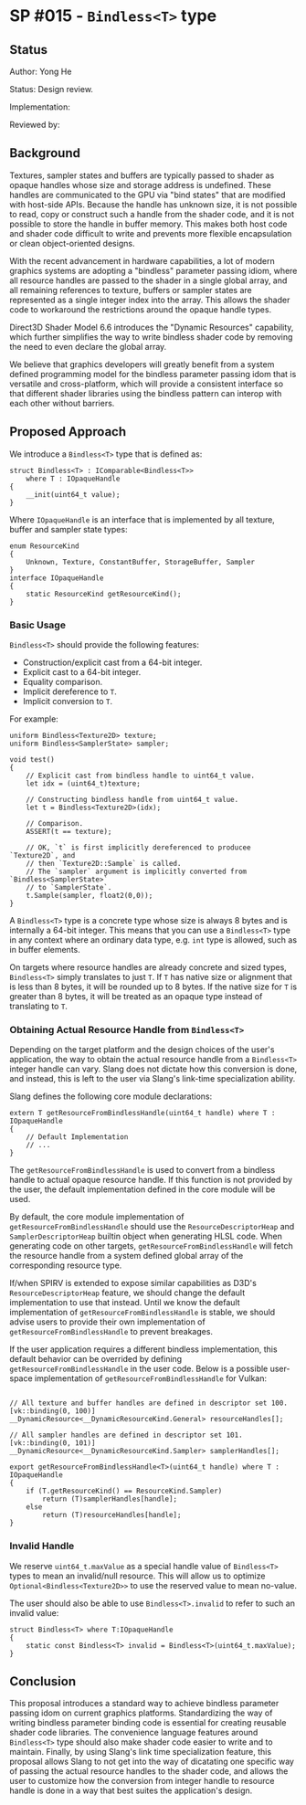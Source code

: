 SP #015 - `Bindless<T>` type
==============

## Status

Author: Yong He

Status: Design review.

Implementation:

Reviewed by:

## Background

Textures, sampler states and buffers are typically passed to shader as opaque handles whose size and storage address is undefined. These handles are communicated to the GPU via "bind states" that are modified with host-side APIs. Because the handle has unknown size, it is not possible to read, copy or construct such a handle from the shader code, and it is not possible to store the handle in buffer memory. This makes both host code and shader code difficult to write and prevents more flexible encapsulation or clean object-oriented designs.

With the recent advancement in hardware capabilities, a lot of modern graphics systems are adopting a "bindless" parameter passing idiom, where all resource handles are passed to the shader in a single global array, and all remaining references to texture, buffers or sampler states are represented as a single integer index into the array. This allows the shader code to workaround the restrictions around the opaque handle types.

Direct3D Shader Model 6.6 introduces the "Dynamic Resources" capability, which further simplifies the way to write bindless shader code by removing the need to even declare the global array.

We believe that graphics developers will greatly benefit from a system defined programming model for the bindless parameter passing idom that is versatile and cross-platform, which will provide a consistent interface so that different shader libraries using the bindless pattern can interop with each other without barriers.

## Proposed Approach

We introduce a `Bindless<T>` type that is defined as:
```
struct Bindless<T> : IComparable<Bindless<T>>
    where T : IOpaqueHandle
{
    __init(uint64_t value);
}
```
Where `IOpaqueHandle` is an interface that is implemented by all texture, buffer and sampler state types:

```slang
enum ResourceKind
{
    Unknown, Texture, ConstantBuffer, StorageBuffer, Sampler
}
interface IOpaqueHandle
{
    static ResourceKind getResourceKind();
}
```

### Basic Usage

`Bindless<T>` should provide the following features:

- Construction/explicit cast from a 64-bit integer.
- Explicit cast to a 64-bit integer.
- Equality comparison.
- Implicit dereference to `T`.
- Implicit conversion to `T`.

For example:

```slang
uniform Bindless<Texture2D> texture;
uniform Bindless<SamplerState> sampler;

void test()
{
    // Explicit cast from bindless handle to uint64_t value.
    let idx = (uint64_t)texture;

    // Constructing bindless handle from uint64_t value.
    let t = Bindless<Texture2D>(idx);

    // Comparison.
    ASSERT(t == texture);

    // OK, `t` is first implicitly dereferenced to producee `Texture2D`, and
    // then `Texture2D::Sample` is called.
    // The `sampler` argument is implicitly converted from `Bindless<SamplerState>`
    // to `SamplerState`.
    t.Sample(sampler, float2(0,0));
}
```

A `Bindless<T>` type is a concrete type whose size is always 8 bytes and is internally a 64-bit integer.
This means that you can use a `Bindless<T>` type in any context where an ordinary data type, e.g. `int` type
is allowed, such as in buffer elements.

On targets where resource handles are already concrete and sized types, `Bindless<T>` simply translates to just `T`.
If `T` has native size or alignment that is less than 8 bytes, it will be rounded up to 8 bytes. If the native size for
`T` is greater than 8 bytes, it will be treated as an opaque type instead of translating to `T`.

### Obtaining Actual Resource Handle from `Bindless<T>`

Depending on the target platform and the design choices of the user's application, the way to obtain the actual
resource handle from a `Bindless<T>` integer handle can vary. Slang does not dictate how this conversion is done,
and instead, this is left to the user via Slang's link-time specialization ability.

Slang defines the following core module declarations:

```slang
extern T getResourceFromBindlessHandle(uint64_t handle) where T : IOpaqueHandle
{
    // Default Implementation
    // ...
}
```

The `getResourceFromBindlessHandle` is used to convert from a bindless handle to actual opaque resource handle.
If this function is not provided by the user, the default implementation defined in the core module will be used.

By default, the core module implementation of `getResourceFromBindlessHandle` should use the `ResourceDescriptorHeap` and
`SamplerDescriptorHeap` builtin object when generating HLSL code. When generating code on other targets, `getResourceFromBindlessHandle`
will fetch the resource handle from a system defined global array of the corresponding resource type.

If/when SPIRV is extended to expose similar capabilities as D3D's `ResourceDescriptorHeap` feature, we should change the default implementation
to use that instead. Until we know the default implementation of `getResourceFromBindlessHandle` is stable, we should advise users
to provide their own implementation of `getResourceFromBindlessHandle` to prevent breakages.

If the user application requires a different bindless implementation, this default behavior can be overrided by defining
`getResourceFromBindlessHandle` in the user code. Below is a possible user-space implementation of `getResourceFromBindlessHandle`
for Vulkan:

```slang

// All texture and buffer handles are defined in descriptor set 100.
[vk::binding(0, 100)]
__DynamicResource<__DynamicResourceKind.General> resourceHandles[];

// All sampler handles are defined in descriptor set 101.
[vk::binding(0, 101)]
__DynamicResource<__DynamicResourceKind.Sampler> samplerHandles[];

export getResourceFromBindlessHandle<T>(uint64_t handle) where T : IOpaqueHandle
{
    if (T.getResourceKind() == ResourceKind.Sampler)
        return (T)samplerHandles[handle];
    else
        return (T)resourceHandles[handle];
}
```

### Invalid Handle

We reserve `uint64_t.maxValue` as a special handle value of `Bindless<T>` types to mean an invalid/null resource.
This will allow us to optimize `Optional<Bindless<Texture2D>>` to use the reserved value to mean no-value.

The user should also be able to use `Bindless<T>.invalid` to refer to such an invalid value:

```slang
struct Bindless<T> where T:IOpaqueHandle
{
    static const Bindless<T> invalid = Bindless<T>(uint64_t.maxValue);
}
```

## Conclusion

This proposal introduces a standard way to achieve bindless parameter passing idom on current graphics platforms.
Standardizing the way of writing bindless parameter binding code is essential for creating reusable shader code
libraries. The convenience language features around `Bindless<T>` type should also make shader code easier to write
and to maintain. Finally, by using Slang's link time specialization feature,
this proposal allows Slang to not get into the way of dicatating one specific way of passing
the actual resource handles to the shader code, and allows the user to customize how the conversion from integer handle
to resource handle is done in a way that best suites the application's design.